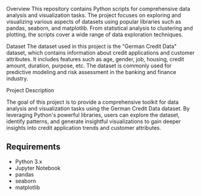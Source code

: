 Overview
This repository contains Python scripts for comprehensive data analysis and visualization tasks. The project focuses on exploring and visualizing various aspects of datasets using popular libraries such as pandas, seaborn, and matplotlib. From statistical analysis to clustering and plotting, the scripts cover a wide range of data exploration techniques.

Dataset
The dataset used in this project is the "German Credit Data" dataset, which contains information about credit applications and customer attributes. It includes features such as age, gender, job, housing, credit amount, duration, purpose, etc. The dataset is commonly used for predictive modeling and risk assessment in the banking and finance industry.

Project Description

The goal of this project is to provide a comprehensive toolkit for data analysis and visualization tasks using the German Credit Data dataset. By leveraging Python's powerful libraries, users can explore the dataset, identify patterns, and generate insightful visualizations to gain deeper insights into credit application trends and customer attributes.
## Requirements

- Python 3.x
- Jupyter Notebook
- pandas
- seaborn
- matplotlib

